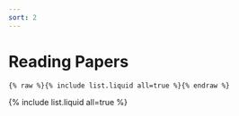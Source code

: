 ```yaml
---
sort: 2
---
```


# Reading Papers

```
{% raw %}{% include list.liquid all=true %}{% endraw %}
```

{% include list.liquid all=true %}
